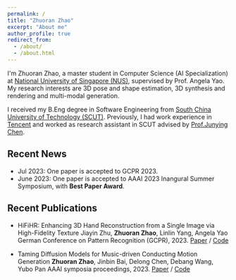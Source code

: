 ```yaml
---
permalink: /
title: "Zhuoran Zhao"
excerpt: "About me"
author_profile: true
redirect_from: 
  - /about/
  - /about.html
---
```


I'm Zhuoran Zhao, a master student in Computer Science (AI Specialization) at [National University of Singapore (NUS)](https://nus.edu.sg/), supervised by Prof. Angela Yao. My research interests are 3D pose and shape estimation, 3D synthesis and rendering and multi-modal generation.

I received my B.Eng degree in Software Engineering from [South China University of Technology (SCUT)](https://www.scut.edu.cn/en/). Previously, I had work experience in [Tencent](https://www.tencent.com/en-us/) and worked as research assistant in SCUT advised by [Prof.Junying Chen](https://www2.scut.edu.cn/software_en/2018/1130/c20556a297475/page.htm).

## Recent News
- Jul 2023: One paper is accepted to GCPR 2023.
- June 2023: One paper is accepted to AAAI 2023 Inangural Summer Symposium, with **Best Paper Award**.

## Recent Publications
- HiFiHR: Enhancing 3D Hand Reconstruction from a Single Image via High-Fidelity Texture
  Jiayin Zhu, **Zhuoran Zhao**, Linlin Yang, Angela Yao
  German Conference on Pattern Recognition (GCPR), 2023.
  [Paper](https://arxiv.org/abs/2308.13628) / [Code](https://github.com/viridityzhu/HiFiHR)

- Taming Diffusion Models for Music-driven
Conducting Motion Generation
  **Zhuoran Zhao**, Jinbin Bai, Delong Chen, Debang Wang, Yubo Pan
  AAAI symposia proceedings, 2023.
  [Paper](https://arxiv.org/abs/2306.10065) / [Code](https://github.com/viiika/Diffusion-Conductor)
